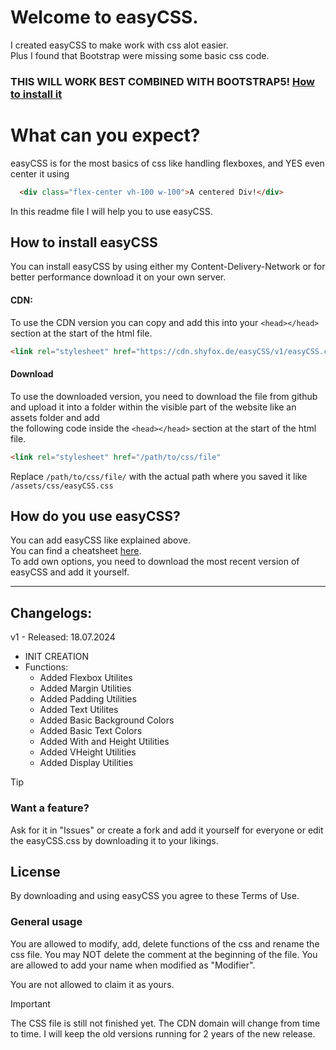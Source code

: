 # Welcome to easyCSS.
I created easyCSS to make work with css alot easier.  
Plus I found that Bootstrap were missing some basic css code. 
### THIS WILL WORK BEST COMBINED WITH BOOTSTRAP5! [How to install it](https://getbootstrap.com/) 

# What can you expect?
easyCSS is for the most basics of css like handling flexboxes, and YES even center it using 
```html
  <div class="flex-center vh-100 w-100">A centered Div!</div> 
```
In this readme file I will help you to use easyCSS.  
  
## How to install easyCSS

You can install easyCSS by using either my Content-Delivery-Network or for better performance download it on your own server.

#### CDN:
To use the CDN version you can copy and add this into your ``<head></head>`` section at the start of the html file.
```html
<link rel="stylesheet" href="https://cdn.shyfox.de/easyCSS/v1/easyCSS.css" integrity="sha384-iHMq23QUWciHl/lUx9pBq61mHiD7y9h7oIOnDDmwzivyrcfE/X1KXFDsMCYDszg/" crossorigin="anonymous">
```
  
#### Download
To use the downloaded version, you need to download the file from github and upload it into a folder within the visible part of the website like an assets folder and add  
the following code inside the ``<head></head>`` section at the start of the html file.

```html
<link rel="stylesheet" href="/path/to/css/file"
```

Replace ``/path/to/css/file/`` with the actual path where you saved it like ``/assets/css/easyCSS.css``

## How do you use easyCSS?
You can add easyCSS like explained above.  
You can find a cheatsheet [here](/cheatsheet.md).  
To add own options, you need to download the most recent version of easyCSS and add it yourself.

---

  
## Changelogs:
v1 - Released: 18.07.2024  
- INIT CREATION
- Functions:
  - Added Flexbox Utilites
  - Added Margin Utilities
  - Added Padding Utilities
  - Added Text Utilites
  - Added Basic Background Colors
  - Added Basic Text Colors
  - Added With and Height Utilities
  - Added VHeight Utilities
  - Added Display Utilities
  
> [!TIP]
> ### Want a feature?
> Ask for it in "Issues" or create a fork and add it yourself for everyone
> or edit the easyCSS.css by downloading it to your likings.
  
## License
By downloading and using easyCSS you agree to these Terms of Use.
  
### General usage
You are allowed to modify, add, delete functions of the css and rename the css file. You may NOT delete the comment at the beginning of the file.
You are allowed to add your name when modified as "Modifier".

You are not allowed to claim it as yours.  


> [!IMPORTANT]
> The CSS file is still not finished yet. The CDN domain will change from time to time.
> I will keep the old versions running for 2 years of the new release.
